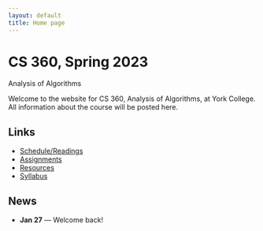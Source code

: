```yaml
---
layout: default
title: Home page
---
```


# CS 360, Spring 2023

<div id="subtitle">Analysis of Algorithms</div>

Welcome to the website for CS 360, Analysis of Algorithms, at York College.  All information about the course will be posted here.

## Links

* [Schedule/Readings](schedule.html)
* [Assignments](assign/index.html)
* [Resources](resources.html)
* [Syllabus](syllabus.html)

## News
* **Jan 27** &mdash; Welcome back!



<!--
* **Jan 28** &mdash; Welcome back!
* **Feb 7** - [Assignment 1](assign/assign01.html) Due
* **Feb 16** - [Assignment 2](assign/assign02.html) Due
* **Feb 18 - EXAM I. Take home due Wed, Feb 23.** Upload a **SINGLE** pdf to Canvas by 11:59pm
* **Mar 2** - [Assignment 3](assign/assign03.html) Due
* **Mar 4 - EXAM II. Take home due Mon, Mar 14.** Upload a **SINGLE** pdf to Canvas by 11:59pm
* **Mar 11 - NO CLASS - WINTER BREAK**
* **Mar 18** - [Empirical Comparison Report](assign/emp_comp.html) Due. Upload a **SINGLE** pdf to Canvas by 11:59pm
* **Mar 23** - [Assignment 4](assign/assign04.html) Due
* **Mar 30** - [Assignment 5](assign/assign05.html) Due
* **Apr 1 - EXAM III. Take home due Wed, Apr 6.** Upload a **SINGLE** pdf to Canvas by 11:59pm
* **Apr 13** - [Assignment 6](assign/assign06.html) Due
* **Apr 15, 18 - NO CLASS - SPRING BREAK**
* **Apr 27** - [Assignment 7](assign/assign07.html) Due
* **Apr 29 - EXAM IV. Take home due Fri, May 6.** Upload a **SINGLE** pdf to Canvas by 11:59pm
* **May 9, 11 - Final Project Presentations**
* **May 11** - [Final Project Report](assign/finalproj.html) Due. Upload a **SINGLE** pdf to Canvas by 5:00pm
-->